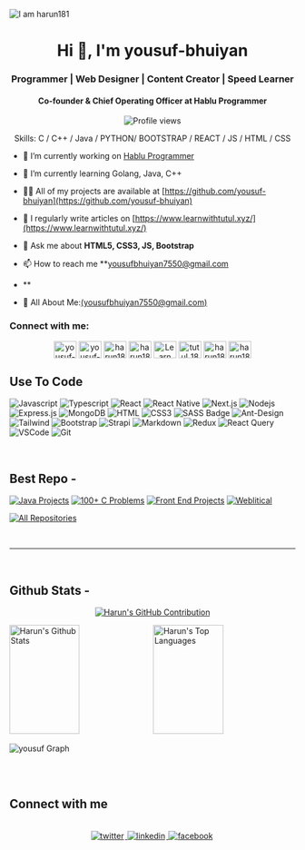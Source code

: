 ![I am harun181](https://github.com/harun181/harun181/blob/main/code.png)

<h1 align="center">Hi 👋, I'm yousuf-bhuiyan</h1>
<h3 align="center">Programmer | Web Designer | Content Creator | Speed Learner</h3>
<h4 align="center">Co-founder & Chief Operating Officer at Hablu Programmer</h4>

<div align="center">

![Profile views](https://komarev.com/ghpvc/?username=yousuf-bhuiyan&color=red)

Skills: C / C++ / Java / PYTHON/ BOOTSTRAP / REACT / JS / HTML / CSS

</div>

- 🔭 I’m currently working on [Hablu Programmer](https://www.hablu-programmer.com/)

- 🌱 I’m currently learning Golang, Java, C++

- 👨‍💻 All of my projects are available at [https://github.com/yousuf-bhuiyan](https://github.com/yousuf-bhuiyan)

- 📝 I regularly write articles on [https://www.learnwithtutul.xyz/](https://www.learnwithtutul.xyz/)

- 💬 Ask me about **HTML5, CSS3, JS, Bootstrap**

- 📫 How to reach me **yousufbhuiyan7550@gmail.com
- **

- 📄 All About Me:[(yousufbhuiyan7550@gmail.com)](yousufbhuiyan7550@gmail.com)

<h3 align="left">Connect with me:</h3>

<p align="center">
<a href="https://web.facebook.com/profile.php?id=100074015862112" target="blank"><img align="center" src="https://raw.githubusercontent.com/rahuldkjain/github-profile-readme-generator/master/src/images/icons/Social/facebook.svg" alt="yousuf-bhuiyan" height="30" width="40" /></a>
<a href="https://twitter.com/yousuf-bhuiyan" target="blank"><img align="center" src="https://raw.githubusercontent.com/rahuldkjain/github-profile-readme-generator/master/src/images/icons/Social/twitter.svg" alt="yousuf-bhuiyan" height="30" width="40" /></a>
<a href="https://linkedin.com/in/harun181" target="blank"><img align="center" src="https://raw.githubusercontent.com/rahuldkjain/github-profile-readme-generator/master/src/images/icons/Social/linked-in-alt.svg" alt="harun181" height="30" width="40" /></a>
<a href="https://codepen.io/harun181" target="blank"><img align="center" src="https://raw.githubusercontent.com/rahuldkjain/github-profile-readme-generator/master/src/images/icons/Social/codepen.svg" alt="harun181" height="30" width="40" /></a>
<a href="https://www.youtube.com/channel/UCttZMJCI9L9PbfJkQw7o-0Q" target="blank"><img align="center" src="https://raw.githubusercontent.com/rahuldkjain/github-profile-readme-generator/master/src/images/icons/Social/youtube.svg" alt="Learn With Tutul" height="30" width="40" /></a>
<a href="https://instagram.com/tutul_181" target="blank"><img align="center" src="https://raw.githubusercontent.com/rahuldkjain/github-profile-readme-generator/master/src/images/icons/Social/instagram.svg" alt="tutul_181" height="30" width="40" /></a>
<a href="https://dribbble.com/harun181" target="blank"><img align="center" src="https://raw.githubusercontent.com/rahuldkjain/github-profile-readme-generator/master/src/images/icons/Social/dribbble.svg" alt="harun181" height="30" width="40" /></a>
<a href="https://www.behance.net/harun181" target="blank"><img align="center" src="https://raw.githubusercontent.com/rahuldkjain/github-profile-readme-generator/master/src/images/icons/Social/behance.svg" alt="harun181" height="30" width="40" /></a>
</p>

## Use To Code

![Javascript](https://img.shields.io/badge/Javascript-F0DB4F?style=for-the-badge&labelColor=black&logo=javascript&logoColor=F0DB4F)
![Typescript](https://img.shields.io/badge/Typescript-007acc?style=for-the-badge&labelColor=black&logo=typescript&logoColor=007acc)
![React](https://img.shields.io/badge/-React-61DBFB?style=for-the-badge&labelColor=black&logo=react&logoColor=61DBFB)
![React Native](https://img.shields.io/badge/React_Native-20232A?style=for-the-badge&logo=react&logoColor=61DAFB)
![Next.js](https://img.shields.io/badge/next.js-000000?style=for-the-badge&logo=nextdotjs&logoColor=white)
![Nodejs](https://img.shields.io/badge/Nodejs-3C873A?style=for-the-badge&labelColor=black&logo=node.js&logoColor=3C873A)
![Express.js](https://img.shields.io/badge/Express.js-000000?style=for-the-badge&logo=express&logoColor=white)
![MongoDB](https://img.shields.io/badge/MongoDB-4EA94B?style=for-the-badge&logo=mongodb&logoColor=white)
![HTML](https://img.shields.io/badge/HTML5-E34F26?style=for-the-badge&logo=html5&logoColor=white)
![CSS3](https://img.shields.io/badge/CSS3-1572B6?style=for-the-badge&logo=css3&logoColor=white)
![SASS Badge](https://img.shields.io/badge/Sass-CC6699?style=for-the-badge&logo=sass&logoColor=white)
![Ant-Design](https://img.shields.io/badge/AntDesign-0170FE?style=for-the-badge&logo=antdesign&logoColor=white)
![Tailwind](https://img.shields.io/badge/Tailwind_CSS-092749?style=for-the-badge&logo=tailwindcss&logoColor=06B6D4&labelColor=000000)
![Bootstrap](https://img.shields.io/badge/Bootstrap-563D7C?style=for-the-badge&logo=bootstrap&logoColor=white)
![Strapi](https://img.shields.io/badge/strapi-2E7EEA?style=for-the-badge&logo=strapi&logoColor=white)
![Markdown](https://img.shields.io/badge/Markdown-000000?style=for-the-badge&logo=markdown&logoColor=white)
![Redux](https://img.shields.io/badge/Redux-593D88?style=for-the-badge&logo=redux&logoColor=white)
![React Query](https://img.shields.io/badge/-React_Query-FF4154?style=for-the-badge&logo=react%20query&logoColor=white)
![VSCode](https://img.shields.io/badge/Visual_Studio-0078d7?style=for-the-badge&logo=visual%20studio&logoColor=white)
![Git](https://img.shields.io/badge/Git-F05032?style=for-the-badge&logo=git&logoColor=white)

<br/>

## Best Repo -

[![Java Projects](https://github-readme-stats.vercel.app/api/pin/?username=harun181&repo=Java-Project&border_color=7F3FBF&bg_color=0D1117&title_color=C9D1D9&text_color=8B949E&icon_color=7F3FBF)](https://github.com/harun181/Java-Project)
[![100+ C Problems](https://github-readme-stats.vercel.app/api/pin/?username=harun181&repo=100_plus_C_Problems&border_color=7F3FBF&bg_color=0D1117&title_color=C9D1D9&text_color=8B949E&icon_color=7F3FBF)](https://github.com/harun181/100_plus_C_Problems)
[![Front End Projects](https://github-readme-stats.vercel.app/api/pin/?username=harun181&repo=front_end_projects&border_color=7F3FBF&bg_color=0D1117&title_color=C9D1D9&text_color=8B949E&icon_color=7F3FBF)](https://github.com/harun181/front_end_projects)
[![Weblitical](https://github-readme-stats.vercel.app/api/pin/?username=harun181&repo=weblitical&border_color=7F3FBF&bg_color=0D1117&title_color=C9D1D9&text_color=8B949E&icon_color=7F3FBF)](https://github.com/harun181/weblitical)

<p align="left">
  <a href="https://github.com/harun181?tab=repositories" target="_blank"><img alt="All Repositories" title="All Repositories" src="https://img.shields.io/badge/-All%20Repos-2962FF?style=for-the-badge&logo=koding&logoColor=white"/></a>
</p>

<br/>
<hr/>
<br/>

## Github Stats -

<p align="center">
  <a href="yousufbhuiyan7550@gmail.com">
    <img src="https://github-profile-summary-cards.vercel.app/api/cards/profile-details?username=yousuf&theme=radical" alt="Harun's GitHub Contribution"/>
  </a>
</p>

<a> 
    <a href="yousufbhuiyan7550@gmail.com"><img alt="Harun's Github Stats" src="https://denvercoder1-github-readme-stats.vercel.app/api?username=yousuf bhuiyan&show_icons=true&count_private=true&theme=react&border_color=7F3FBF&bg_color=0D1117&title_color=F85D7F&icon_color=F8D866" height="192px" width="49.5%"/></a>
  <a href="https://github.com/harun181"><img alt="Harun's Top Languages" src="https://denvercoder1-github-readme-stats.vercel.app/api/top-langs/?username=yousuf bhuiyan&langs_count=8&layout=compact&theme=react&border_color=7F3FBF&bg_color=0D1117&title_color=F85D7F&icon_color=F8D866" height="192px" width="49.5%"/></a>
  <br/>
</a>

![yousuf Graph](https://github-readme-activity-graph.vercel.app/graph?username=harun181&custom_title=Harun's%20GitHub%20Activity%20Graph&bg_color=0D1117&color=7F3FBF&line=7F3FBF&point=7F3FBF&area_color=FFFFFF&title_color=FFFFFF&area=true)

<br/>

<br/>

## Connect with me

<div align="center">
<br/>
<a href="https://twitter.com/yousuf-bhuiyan" target="_blank">
<img src=https://img.shields.io/badge/twitter-%2300acee.svg?&style=for-the-badge&logo=twitter&logoColor=white alt=twitter style="margin-bottom: 5px; margin-right: 2px;" />
</a>
<a href="https://www.linkedin.com/in/harun181/" target="_blank">
<img src=https://img.shields.io/badge/linkedin-%231E77B5.svg?&style=for-the-badge&logo=linkedin&logoColor=white alt=linkedin style="margin-bottom: 5px; margin-right: 2px;" />
</a>
<a href="https://www.facebook.com/yousuf-bhuiyan" target="_blank">
<img src=https://img.shields.io/badge/facebook-%232E87FB.svg?&style=for-the-badge&logo=facebook&logoColor=white alt=facebook style="margin-bottom: 5px; margin-right: 2px;" />
</a>  
</div>
